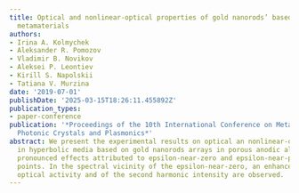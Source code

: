 ```yaml
---
title: Optical and nonlinear-optical properties of gold nanorods’ based hyperbolic
  metamaterials
authors:
- Irina A. Kolmychek
- Aleksander R. Pomozov
- Vladimir B. Novikov
- Aleksei P. Leontiev
- Kirill S. Napolskii
- Tatiana V. Murzina
date: '2019-07-01'
publishDate: '2025-03-15T18:26:11.455892Z'
publication_types:
- paper-conference
publication: '*Proceedings of the 10th International Conference on Metamaterials,
  Photonic Crystals and Plasmonics*'
abstract: We present the experimental results on optical an nonlinear-optical effects
  in hyperbolic media based on gold nanorods arrays in porous anodic alumina, demonstrating
  pronounced effects attributed to epsilon-near-zero and epsilon-near-pole dispersion
  points. In the spectral vicinity of the epsilon-near-zero, an enhancement of the
  optical activity and of the second harmonic intensity are observed.
---
```

